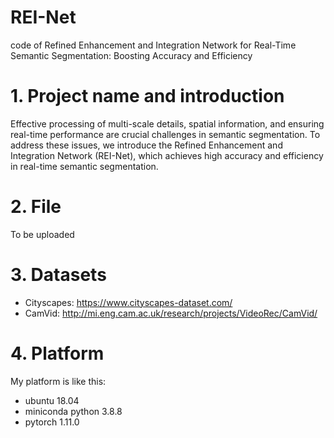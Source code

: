 # REI-Net
code of Refined Enhancement and Integration Network for Real-Time Semantic Segmentation: Boosting Accuracy and Efficiency

# 1. Project name and introduction
Effective processing of multi-scale details, spatial information, and ensuring real-time performance are crucial challenges in semantic segmentation. To address these issues, we introduce the Refined Enhancement and Integration Network (REI-Net), which achieves high accuracy and efficiency in real-time semantic segmentation.

# 2. File
To be uploaded

# 3. Datasets

- Cityscapes: https://www.cityscapes-dataset.com/
- CamVid: http://mi.eng.cam.ac.uk/research/projects/VideoRec/CamVid/

# 4. Platform
My platform is like this:
- ubuntu 18.04
- miniconda python 3.8.8
- pytorch 1.11.0
